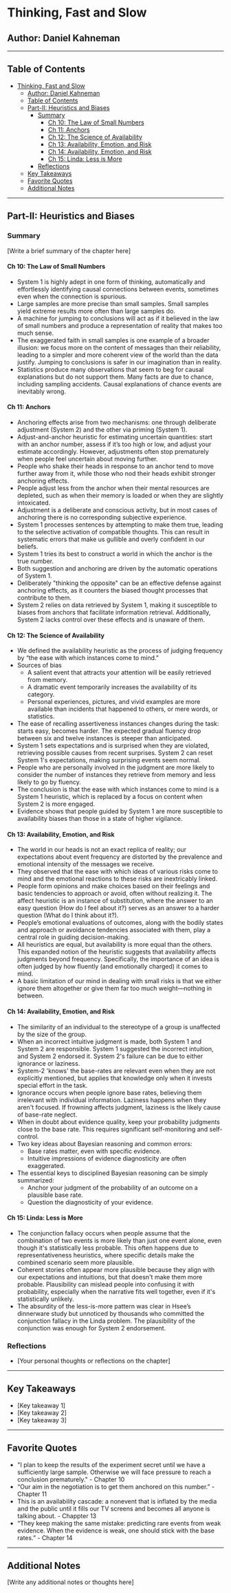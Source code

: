 # Thinking, Fast and Slow

## Author: Daniel Kahneman

---

## Table of Contents

- [Thinking, Fast and Slow](#thinking-fast-and-slow)
  - [Author: Daniel Kahneman](#author-daniel-kahneman)
  - [Table of Contents](#table-of-contents)
  - [Part-II: Heuristics and Biases](#part-ii-heuristics-and-biases)
    - [Summary](#summary)
      - [Ch 10: The Law of Small Numbers](#ch-10-the-law-of-small-numbers)
      - [Ch 11: Anchors](#ch-11-anchors)
      - [Ch 12: The Science of Availability](#ch-12-the-science-of-availability)
      - [Ch 13: Availability, Emotion, and Risk](#ch-13-availability-emotion-and-risk)
      - [Ch 14: Availability, Emotion, and Risk](#ch-14-availability-emotion-and-risk)
      - [Ch 15: Linda: Less is More](#ch-15-linda-less-is-more)
    - [Reflections](#reflections)
  - [Key Takeaways](#key-takeaways)
  - [Favorite Quotes](#favorite-quotes)
  - [Additional Notes](#additional-notes)

---


## Part-II: Heuristics and Biases

### Summary

[Write a brief summary of the chapter here]

#### Ch 10: The Law of Small Numbers

- System 1 is highly adept in one form of thinking, automatically and effortlessly identifying causal connections between events, sometimes even when the connection is spurious.
- Large samples are more precise than small samples. Small samples yield extreme results more often than large samples do.
- A machine for jumping to conclusions will act as if it believed in the law of small numbers and produce a representation of reality that makes too much sense.
- The exaggerated faith in small samples is one example of a broader illusion: we focus more on the content of messages than their reliability, leading to a simpler and more coherent view of the world than the data justify. Jumping to conclusions is safer in our imagination than in reality.
- Statistics produce many observations that seem to beg for causal explanations but do not support them. Many facts are due to chance, including sampling accidents. Causal explanations of chance events are inevitably wrong.


#### Ch 11: Anchors

- Anchoring effects arise from two mechanisms: one through deliberate adjustment (System 2) and the other via priming (System 1).
- Adjust-and-anchor heuristic for estimating uncertain quantities: start with an anchor number, assess if it’s too high or low, and adjust your estimate accordingly. However, adjustments often stop prematurely when people feel uncertain about moving further.
- People who shake their heads in response to an anchor tend to move further away from it, while those who nod their heads exhibit stronger anchoring effects.
- People adjust less from the anchor when their mental resources are depleted, such as when their memory is loaded or when they are slightly intoxicated.
- Adjustment is a deliberate and conscious activity, but in most cases of anchoring there is no corresponding subjective experience.
- System 1 processes sentences by attempting to make them true, leading to the selective activation of compatible thoughts. This can result in systematic errors that make us gullible and overly confident in our beliefs.
- System 1 tries its best to construct a world in which the anchor is the true number. 
- Both suggestion and anchoring are driven by the automatic operations of System 1. 
- Deliberately "thinking the opposite" can be an effective defense against anchoring effects, as it counters the biased thought processes that contribute to them.
- System 2 relies on data retrieved by System 1, making it susceptible to biases from anchors that facilitate information retrieval. Additionally, System 2 lacks control over these effects and is unaware of them.

#### Ch 12: The Science of Availability

- We defined the availability heuristic as the process of judging frequency by “the ease with which instances come to mind.”
- Sources of bias
  - A salient event that attracts your attention will be easily retrieved from memory.
  - A dramatic event temporarily increases the availability of its category. 
  - Personal experiences, pictures, and vivid examples are more available than incidents that happened to others, or mere words, or statistics.
- The ease of recalling assertiveness instances changes during the task: starts easy, becomes harder. The expected gradual fluency drop between six and twelve instances is steeper than anticipated.
- System 1 sets expectations and is surprised when they are violated, retrieving possible causes from recent surprises. System 2 can reset System 1's expectations, making surprising events seem normal.
- People who are personally involved in the judgment are more likely to consider the number of instances they retrieve from memory and less likely to go by fluency.
- The conclusion is that the ease with which instances come to mind is a System 1 heuristic, which is replaced by a focus on content when System 2 is more engaged.
- Evidence shows that people guided by System 1 are more susceptible to availability biases than those in a state of higher vigilance.

#### Ch 13: Availability, Emotion, and Risk
- The world in our heads is not an exact replica of reality; our expectations about event frequency are distorted by the prevalence and emotional intensity of the messages we receive.
- They observed that the ease with which ideas of various risks come to mind and the emotional reactions to these risks are inextricably linked.
- People form opinions and make choices based on their feelings and basic tendencies to approach or avoid, often without realizing it. The affect heuristic is an instance of substitution, where the answer to an easy question (How do I feel about it?) serves as an answer to a harder question (What do I think about it?).
- People’s emotional evaluations of outcomes, along with the bodily states and approach or avoidance tendencies associated with them, play a central role in guiding decision-making.
- All heuristics are equal, but availability is more equal than the others. This expanded notion of the heuristic suggests that availability affects judgments beyond frequency. Specifically, the importance of an idea is often judged by how fluently (and emotionally charged) it comes to mind.
- A basic limitation of our mind in dealing with small risks is that we either ignore them altogether or give them far too much weight—nothing in between.

#### Ch 14: Availability, Emotion, and Risk
- The similarity of an individual to the stereotype of a group is unaffected by the size of the group. 
- When an incorrect intuitive judgment is made, both System 1 and System 2 are responsible. System 1 suggested the incorrect intuition, and System 2 endorsed it. System 2's failure can be due to either ignorance or laziness. 
- System-2 'knows' the base-rates are relevant even when they are not explicitly mentioned, but applies that knowledge only when it invests special effort in the task.
- Ignorance occurs when people ignore base rates, believing them irrelevant with individual information. Laziness happens when they aren't focused. If frowning affects judgment, laziness is the likely cause of base-rate neglect.
- When in doubt about evidence quality, keep your probability judgments close to the base rate. This requires significant self-monitoring and self-control.
- Two key ideas about Bayesian reasoning and common errors: 
  - Base rates matter, even with specific evidence.
  - Intuitive impressions of evidence diagnosticity are often exaggerated.
- The essential keys to disciplined Bayesian reasoning can be simply summarized:
  - Anchor your judgment of the probability of an outcome on a plausible base rate.
  - Question the diagnosticity of your evidence.


#### Ch 15: Linda: Less is More

- The conjunction fallacy occurs when people assume that the combination of two events is more likely than just one event alone, even though it's statistically less probable. This often happens due to representativeness heuristics, where specific details make the combined scenario seem more plausible.
- Coherent stories often appear more plausible because they align with our expectations and intuitions, but that doesn't make them more probable. Plausibility can mislead people into confusing it with probability, especially when the narrative fits well together, even if it's statistically unlikely.
- The absurdity of the less-is-more pattern was clear in Hsee’s dinnerware study but unnoticed by thousands who committed the conjunction fallacy in the Linda problem. The plausibility of the conjunction was enough for System 2 endorsement.
 


### Reflections

- [Your personal thoughts or reflections on the chapter]

---


## Key Takeaways

- [Key takeaway 1]
- [Key takeaway 2]
- [Key takeaway 3]

---

## Favorite Quotes

- "I plan to keep the results of the experiment secret until we have a sufficiently large sample. Otherwise we will face pressure to reach a conclusion prematurely." - Chapter 10
- “Our aim in the negotiation is to get them anchored on this number.” - Chapter 11
- This is an availability cascade: a nonevent that is inflated by the media and the public until it fills our TV screens and becomes all anyone is talking about. - Chappter 13
- “They keep making the same mistake: predicting rare events from weak evidence. When the evidence is weak, one should stick with the base rates.” - Chapter 14

---

## Additional Notes

[Write any additional notes or thoughts here]
